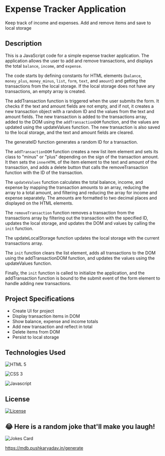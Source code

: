 # Expense Tracker Application

Keep track of income and expenses. Add and remove items and save to local storage

## Description

This is a JavaScript code for a simple expense tracker application. The application allows the user to add and remove transactions, and displays the total `balance`, `income`, and `expense`.

The code starts by defining constants for HTML elements (`balance`, `money_plus`, `money_minus`, `list`, `form`, `text`, and `amount`) and getting the transactions from the local storage. If the local storage does not have any transactions, an empty array is created.

The addTransaction function is triggered when the user submits the form. It checks if the text and amount fields are not empty, and if not, it creates a new transaction object with a random ID and the values from the text and amount fields. The new transaction is added to the transactions array, added to the DOM using the `addTransactionDOM` function, and the values are updated using the updateValues function. The new transaction is also saved to the local storage, and the text and amount fields are cleared.

The generateID function generates a random ID for a transaction.

The `addTransactionDOM` function creates a new list item element and sets its class to "minus" or "plus" depending on the sign of the transaction amount. It then sets the `innerHTML` of the item element to the text and amount of the transaction, and adds a delete button that calls the removeTransaction function with the ID of the transaction.

The `updateValues` function calculates the total balance, income, and expense by mapping the transaction amounts to an array, reducing the array to a total amount, and filtering and reducing the array for income and expense separately. The amounts are formatted to two decimal places and displayed on the HTML elements.

The `removeTransaction` function removes a transaction from the transactions array by filtering out the transaction with the specified ID, updates the local storage, and updates the DOM and values by calling the `init` function.

The updateLocalStorage function updates the local storage with the current transactions array.

The `init` function clears the list element, adds all transactions to the DOM using the addTransactionDOM function, and updates the values using the updateValues function.

Finally, the `init` function is called to initialize the application, and the addTransaction function is bound to the submit event of the form element to handle adding new transactions.

## Project Specifications

- Create UI for project
- Display transaction items in DOM
- Show balance, expense and income totals
- Add new transaction and reflect in total
- Delete items from DOM
- Persist to local storage

## Technologies Used

![HTML 5](https://img.shields.io/badge/HTML5-E34F26?style=for-the-badge&logo=html5&logoColor=white)

![CSS 3](https://img.shields.io/badge/CSS3-1572B6?style=for-the-badge&logo=css3&logoColor=white)

![Javascript](https://img.shields.io/badge/JavaScript-F7DF1E?style=for-the-badge&logo=javascript&logoColor=black)

## License

[![License](https://img.shields.io/badge/License-Apache_2.0-blue.svg)](https://opensource.org/licenses/Apache-2.0)

## 😂 Here is a random joke that'll make you laugh!

![Jokes Card](https://readme-jokes.vercel.app/api)

https://mdb.pushkaryadav.in/generate
